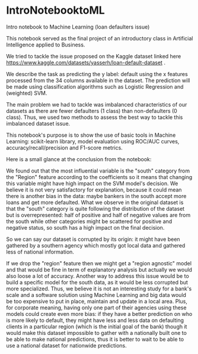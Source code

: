 # IntroNotebooktoML

Intro notebook to Machine Learning (loan defaulters issue)

This notebook served as the final project of an introductory class in Artificial Intelligence applied to Business.

We tried to tackle the issue proposed on the Kaggle dataset linked here https://www.kaggle.com/datasets/yasserh/loan-default-dataset .

We describe the task as predicting the y label: default using the x features processed from the 34 columns available in the dataset.
The prediction will be made using classification algorithms such as Logistic Regression and (weighted) SVM.

The main problem we had to tackle was imbalanced characteristics of our datasets as there are fewer defaulters (1 class) than non-defaulters (0 class).
Thus, we used two methods to assess the best way to tackle this imbalanced dataset issue.

This notebook's purpose is to show the use of basic tools in Machine Learning: scikit-learn library, model evaluation using ROC/AUC curves, accuracy/recall/precision and F1-score metrics.

Here is a small glance at the conclusion from the notebook:

We found out that the most influential variable is the "south" category from the "Region" feature according to the coefficients so it means that changing this variable might have high impact on the SVM model's decision. We believe it is not very satisfactory for explanation, because it could mean there is another bias in the data: maybe bankers in the south accept more loans and get more defaulted. What we observe in the original dataset is that the "south" category is quite following the distribution of the dataset but is overrepresented: half of positive and half of negative values are from the south while other categories might be scattered for positive and negative status, so south has a high impact on the final decision.

So we can say our dataset is corrupted by its origin: it might have been gathered by a southern agency which mostly got local data and gathered less of national information.

If we drop the "region" feature then we might get a "region agnostic" model and that would be fine in term of explanatory analysis but actually we would also loose a lot of accuracy. Another way to address this issue would be to build a specific model for the south data, as it would be less corrupted but more specialized. Thus, we believe it is not an interesting study for a bank's scale and a software solution using Machine Learning and big data would be too expensive to put in place, maintain and update in a local area. Plus, for corporate meaning, having only one part of their agencies using these models could create even more bias: if they have a better prediction on who is more likely to default, they might have less and less data on defaulting clients in a particular region (which is the initial goal of the bank) though it would make this dataset impossible to gather with a nationally built one to be able to make national predictions, thus it is better to wait to be able to use a national dataset for nationwide predictions.
